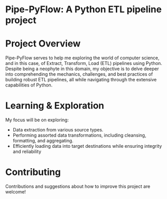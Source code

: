 
<h1>Pipe-PyFlow: A Python ETL pipeline project</h1>

<h1>Project Overview</h1>
Pipe-PyFlow serves to help me exploring the world of computer science, and in this case, of Extract, Transform, Load (ETL) pipelines using Python.
Despite being a neophyte in this domain, my objective is to delve deeper into comprehending the mechanics, challenges, and best practices of building robust ETL pipelines, all while navigating through the extensive capabilities of Python.

<h1>Learning & Exploration</h1>
My focus will be on exploring:
<ul>
 <li>Data extraction from various source types.</li> 
  <li>Performing assorted data transformations, including cleansing, formatting, and aggregating.</li> 
  <li>Efficiently loading data into target destinations while ensuring integrity and reliability</li> 
</ul>

<h1>Contributing</h1>
Contributions and suggestions about how to improve this project are welcome!
